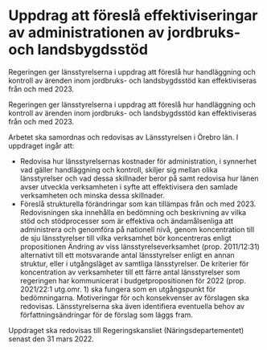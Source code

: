 # Uppdrag att föreslå effektiviseringar av administrationen av jordbruks- och landsbygdsstöd

Regeringen ger länsstyrelserna i uppdrag att föreslå hur handläggning och kontroll av ärenden inom jordbruks- och landsbygdsstöd kan effektiviseras från och med 2023.

Regeringen ger länsstyrelserna i uppdrag att föreslå hur handläggning och kontroll av ärenden inom jordbruks- och landsbygdsstöd kan effektiviseras från och med 2023.

Arbetet ska samordnas och redovisas av Länsstyrelsen i Örebro län. I uppdraget ingår att:

* Redovisa hur länsstyrelsernas kostnader för administration, i synnerhet vad gäller handläggning och kontroll, skiljer sig mellan olika länsstyrelser och vad dessa skillnader beror på samt redovisa hur länen avser utveckla verksamheten i syfte att effektivisera den samlade verksamheten och minska dessa skillnader.
* Föreslå strukturella förändringar som kan tillämpas från och med 2023. Redovisningen ska innehålla en bedömning och beskrivning av vilka stöd och stödprocesser som är effektiva och ändamålsenliga att administrera och genomföra på nationell nivå, genom koncentration till de sju länsstyrelser till vilka verksamhet bör koncentreras enligt propositionen Ändring av viss länsstyrelseverksamhet (prop. 2011/12:31) alternativt till ett motsvarande antal länsstyrelser enligt en annan struktur, eller i utgångsläget av samtliga länsstyrelser. De kriterier för koncentration av verksamheter till ett färre antal länsstyrelser som regeringen har kommunicerat i budgetpropositionen för 2022 (prop. 2021/22:1 utg.omr. 1) ska fungera som en utgångspunkt för bedömningarna. Motiveringar för och konsekvenser av förslagen ska redovisas. Länsstyrelserna ska även identifiera eventuella behov av författningsändringar för de förslag som läggs fram.

Uppdraget ska redovisas till Regeringskansliet (Näringsdepartementet) senast den 31 mars 2022.
